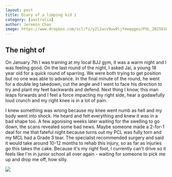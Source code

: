 ```yaml
---
layout: post
title: Diary of a limping kid 1
category: [australia]
author: Jeremin Chan
image: https://www.dropbox.com/scl/fi/y2l2acv9uw9ljfewqqgeu/PXL_20250108_025131297.jpg?rlkey=vg53t3o3bg869ew29m6h17hsq&st=o4uk3t0p&raw=1
---
```


## The night of

On January 7th I was training at my local BJJ gym, it was a warm night and I was feeling good. On the last round of the night, I asked Jai, a young 18 year old for a quick round of sparring. We were both trying to get position but no one was able to advance. In the final minute of the round, he went for a double leg takedown, cut the angle and I went to face his direction to try and plant my feet backwards and defend. Next thing I know, this man leaps forwards and I feel a force impacting my right side, hear a godawfully loud crunch and my right knee is in a lot of pain. 

I knew something was wrong because my knee went numb as hell and my body went into shock. He heard and felt everything and knew it was in a bad shape too. A few agonising weeks later waiting for the swelling to go down, the scans revealed some bad news. Maybe someone made a 2-for-1 deal for me that fateful night because turns out my PCL was fully torn and my MCL had a Grade 3 tear. The specialist recommended surgery and said it would take around 10-12 months to rehab this injury, so as far as injuries go this takes the cake. Because it's my right foot, I currently can't drive so it feels like I'm in junior school all over again - waiting for someone to pick me up and drop me off, how silly.


<div class='gallery' style='align-items: center'>
  <img src="https://www.dropbox.com/scl/fi/y2l2acv9uw9ljfewqqgeu/PXL_20250108_025131297.jpg?rlkey=vg53t3o3bg869ew29m6h17hsq&st=o4uk3t0p&raw=1">
</div>
